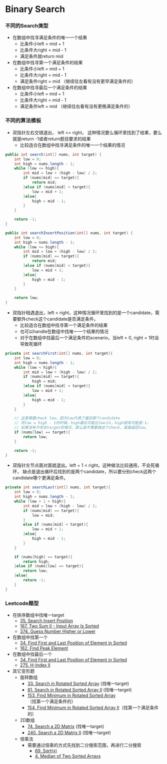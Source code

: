 # Binary Search

### 不同的Search类型

* 在数组中找寻满足条件的唯一一个结果
  * 比条件小left = mid + 1
  * 比条件大right = mid - 1
  * 满足条件就return mid
* 在数组中找寻第一个满足条件的结果
  * 比条件小left = mid + 1
  * 比条件大right = mid - 1
  * 满足条件right = mid （继续往左看有没有更早满足条件的）
* 在数组中找寻最后一个满足条件的结果
  * 比条件小left = mid + 1
  * 比条件大right = mid - 1
  * 满足条件left = mid （继续往右看有没有更晚满足条件的）&#x20;

### 不同的算法模板

* 双指针左右交错退出， left <= right， 这种情况要么循环里找到了结果，要么就是return -1或者return题目要求的结果
  * 比较适合在数组中找寻满足条件的唯一一个结果的情况

```java
public int search(int[] nums, int target) {
    int low = 0;
    int high = nums.length - 1;
    while (low <= high){
        int mid = low + (high - low) / 2;
        if (nums[mid] == target){
            return mid;
        }else if (nums[mid] < target){
            low = mid + 1;
        }else{
            high = mid - 1;
        }
    }

    return -1;
}
```

```java
public int searchInsertPosition(int[] nums, int target) {
    int low = 0;
    int high = nums.length - 1;
    while (low <= high){
        int mid = low + (high - low) / 2;
        if (nums[mid] == target){
            return mid;
        }else if (nums[mid] < target){
            low = mid + 1;
        }else{
            high = mid - 1;
        }
    }

    return low;
}
```

* 双指针相遇退出，left < right，这种情况循环里找到的是一个candidate，需要额外check这个candidate是否满足条件。
  * 比较适合在数组中找寻第一个满足条件的结果
  * 也可以handle在数组中找唯一一个结果的情况
  * 对于在数组中找最后一个满足条件的scenario，当left = 0, right = 1时会导致死循环

```java
private int searchFirst(int[] nums, int target){
    int low = 0;
    int high = nums.length - 1;
    while (low < high){
        int mid = low + (high - low) / 2;
        if (nums[mid] == target){
            high = mid;
        }else if (nums[mid] < target){
            low = mid + 1;
        }else{
            high = mid - 1;
        }
    }

    // 这里需要check low，因为low代表了最后那个candidate
    // 而low = high - 1的时候，high最后可能比low小1，high就有可能是-1。
    // 如果没有不存在target的情况，那么就不需要做这个check，直接返回low。
    if (nums[low] == target){
        return low;
    }

    return -1;
}

```

* 双指针左节点面对面就退出。left + 1 < right。这种做法比较通用，不会死循环， 缺点是退出循环后找到的是两个candidate，所以要分别check这两个candidate哪个更满足条件。

```java
private int searchLast(int[] nums, int target){
    int low = 0;
    int high = nums.length - 1;
    while (low + 1 < high){
        int mid = low + (high - low) / 2;
        if (nums[mid] == target){
            low = mid;
        }
        else if (nums[mid] < target){
            low = mid + 1;
        }else{
            high = mid - 1;
        }
    }

    if (nums[high] == target){
        return high;
    }else if (nums[low] == target){
        return low;
    }else{
        return -1;
    }
}
```

### Leetcode题型

* 在排序数组中找唯一target
  * [35. Search Insert Position](https://leetcode.com/problems/search-insert-position)
  * [167. Two Sum II - Input Array Is Sorted](https://leetcode.com/problems/two-sum-ii-input-array-is-sorted)
  * [374. Guess Number Higher or Lower](https://leetcode.com/problems/guess-number-higher-or-lower)
* 在数组中找第一个
  * [34. Find First and Last Position of Element in Sorted](https://leetcode.com/problems/find-first-and-last-position-of-element-in-sorted-array)
  * [162. Find Peak Element](https://leetcode.com/problems/find-peak-element)
* 在数组中找最后一个
  * [34. Find First and Last Position of Element in Sorted](https://leetcode.com/problems/find-first-and-last-position-of-element-in-sorted-array)
  * [275. H-Index II](https://leetcode.com/problems/h-index-ii)
* 其它变形题
  * 旋转数组
    * [33. Search in Rotated Sorted Array](https://leetcode.com/problems/search-in-rotated-sorted-array) (找唯一target)
    * [81. Search in Rotated Sorted Array II](https://leetcode.com/problems/search-in-rotated-sorted-array-ii) (找唯一target)
    * [153. Find Minimum in Rotated Sorted Array](https://leetcode.com/problems/find-minimum-in-rotated-sorted-array) （找第一个满足条件的）
    * [154. Find Minimum in Rotated Sorted Array II](https://leetcode.com/problems/find-minimum-in-rotated-sorted-array-ii)（找第一个满足条件的）
  * 2D数组
    * [74. Search a 2D Matrix](https://leetcode.com/problems/search-a-2d-matrix) (找唯一target)
    * [240. Search a 2D Matrix II](https://leetcode.com/problems/search-a-2d-matrix-ii) (找唯一target)
  * 倍乘法
    * 需要通过倍乘的方式先找到二分搜索范围，再进行二分搜索
      * [69. Sqrt(x)](https://leetcode.com/problems/sqrtx)
      * [4. Median of Two Sorted Arrays](https://leetcode.com/problems/median-of-two-sorted-arrays)
